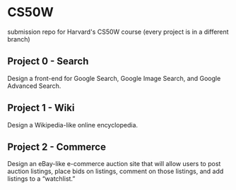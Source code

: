 # CS50W
submission repo for Harvard's CS50W course (every project is in a different branch)

## Project 0 - Search
Design a front-end for Google Search, Google Image Search, and Google Advanced Search.

## Project 1 - Wiki
Design a Wikipedia-like online encyclopedia.

## Project 2 - Commerce
Design an eBay-like e-commerce auction site that will allow users to post auction listings, place bids on listings, comment on those listings, and add listings to a “watchlist.”
